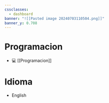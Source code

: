 ```yaml
---
cssclasses:
  - dashboard
banner: "![[Pasted image 20240703110504.png]]"
banner_y: 0.708
---
```

# Programacion

- 💻 [[Programacion]]
	

# Idioma
- English



